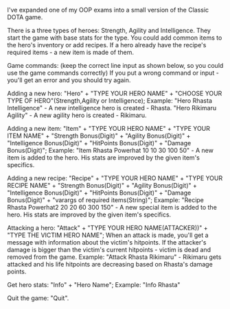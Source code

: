 I've expanded one of my OOP exams into a small version of the Classic DOTA game.

There is a three types of heroes: Strength, Agility and Intelligence.
They start the game with base stats for the type.
You could add common items to the hero's inventory or add recipes. If a hero already have the recipe's required items - a new item is made of them.

Game commands:
(keep the correct line input as shown below, so you could use the game commands correctly)
If you put a wrong command or input - you'll get an error and you should try again.


Adding a new hero:
"Hero" + "TYPE YOUR HERO NAME" + "CHOOSE YOUR TYPE OF HERO"(Strength,Agility or Intelligence);
Example: "Hero Rhasta Intelligence" - A new intelligence hero is created - Rhasta.
"Hero Rikimaru Agility" - A new agility hero is created - Rikimaru.

Adding a new item:
"Item" + "TYPE YOUR HERO NAME" + "TYPE YOUR ITEM NAME" + "Strength Bonus(Digit)" + "Agility Bonus(Digit)" + "Intelligence Bonus(Digit)" + "HitPoints Bonus(Digit)" + "Damage Bonus(Digit)";
Example: "Item Rhasta Powerhat 10 10 30 100 50" - A new item is added to the hero. His stats are improved by the given item's specifics.


Adding a new recipe:
"Recipe" + "TYPE YOUR HERO NAME" + "TYPE YOUR RECIPE NAME" + "Strength Bonus(Digit)" + "Agility Bonus(Digit)" + "Intelligence Bonus(Digit)" + "HitPoints Bonus(Digit)" + "Damage Bonus(Digit)" + "varargs of required items(String)";
Example: "Recipe Rhasta Powerhat2 20 20 60 300 150" - A new special item is added to the hero. His stats are improved by the given item's specifics.


Attacking a hero:
"Attack" + "TYPE YOUR HERO NAME(ATTACKER))" + "TYPE THE VICTIM HERO NAME";
When an attack is made, you'll get a message with information about the victim's hitpoints.
If the attacker's damage is bigger than the victim's current hitpoints - victim is dead and removed from the game.
Example: "Attack Rhasta Rikimaru" - Rikimaru gets attacked and his life hitpoints are decreasing based on Rhasta's damage points.

Get hero stats:
"Info" + "Hero Name";
Example: "Info Rhasta"

Quit the game:
"Quit".



